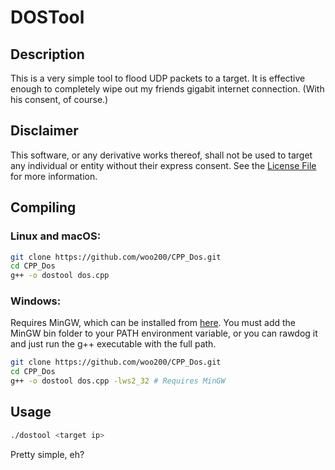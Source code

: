 # DOSTool

## Description
This is a very simple tool to flood UDP packets to a target. It is effective enough to completely wipe out my friends gigabit internet connection. (With his consent, of course.)

## Disclaimer
This software, or any derivative works thereof, shall not be used to target any individual or entity without their express consent.
See the [License File](LICENSE.md) for more information.

## Compiling

### Linux and macOS:
```bash
git clone https://github.com/woo200/CPP_Dos.git
cd CPP_Dos
g++ -o dostool dos.cpp
```

### Windows:
Requires MinGW, which can be installed from [here](https://github.com/skeeto/w64devkit/releases). You must add the MinGW bin folder to your PATH environment variable, or you can rawdog it and just run the g++ executable with the full path.

```bash
git clone https://github.com/woo200/CPP_Dos.git
cd CPP_Dos
g++ -o dostool dos.cpp -lws2_32 # Requires MinGW
```

## Usage
```bash
./dostool <target ip>
```
Pretty simple, eh?